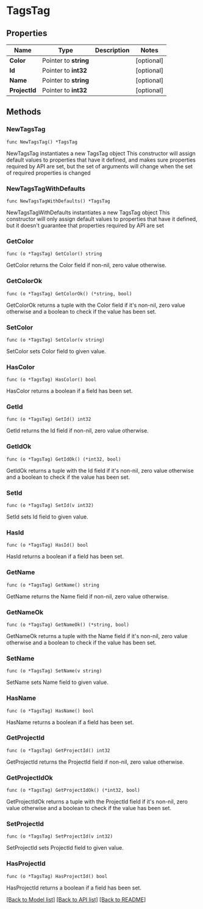 # TagsTag

## Properties

Name | Type | Description | Notes
------------ | ------------- | ------------- | -------------
**Color** | Pointer to **string** |  | [optional] 
**Id** | Pointer to **int32** |  | [optional] 
**Name** | Pointer to **string** |  | [optional] 
**ProjectId** | Pointer to **int32** |  | [optional] 

## Methods

### NewTagsTag

`func NewTagsTag() *TagsTag`

NewTagsTag instantiates a new TagsTag object
This constructor will assign default values to properties that have it defined,
and makes sure properties required by API are set, but the set of arguments
will change when the set of required properties is changed

### NewTagsTagWithDefaults

`func NewTagsTagWithDefaults() *TagsTag`

NewTagsTagWithDefaults instantiates a new TagsTag object
This constructor will only assign default values to properties that have it defined,
but it doesn't guarantee that properties required by API are set

### GetColor

`func (o *TagsTag) GetColor() string`

GetColor returns the Color field if non-nil, zero value otherwise.

### GetColorOk

`func (o *TagsTag) GetColorOk() (*string, bool)`

GetColorOk returns a tuple with the Color field if it's non-nil, zero value otherwise
and a boolean to check if the value has been set.

### SetColor

`func (o *TagsTag) SetColor(v string)`

SetColor sets Color field to given value.

### HasColor

`func (o *TagsTag) HasColor() bool`

HasColor returns a boolean if a field has been set.

### GetId

`func (o *TagsTag) GetId() int32`

GetId returns the Id field if non-nil, zero value otherwise.

### GetIdOk

`func (o *TagsTag) GetIdOk() (*int32, bool)`

GetIdOk returns a tuple with the Id field if it's non-nil, zero value otherwise
and a boolean to check if the value has been set.

### SetId

`func (o *TagsTag) SetId(v int32)`

SetId sets Id field to given value.

### HasId

`func (o *TagsTag) HasId() bool`

HasId returns a boolean if a field has been set.

### GetName

`func (o *TagsTag) GetName() string`

GetName returns the Name field if non-nil, zero value otherwise.

### GetNameOk

`func (o *TagsTag) GetNameOk() (*string, bool)`

GetNameOk returns a tuple with the Name field if it's non-nil, zero value otherwise
and a boolean to check if the value has been set.

### SetName

`func (o *TagsTag) SetName(v string)`

SetName sets Name field to given value.

### HasName

`func (o *TagsTag) HasName() bool`

HasName returns a boolean if a field has been set.

### GetProjectId

`func (o *TagsTag) GetProjectId() int32`

GetProjectId returns the ProjectId field if non-nil, zero value otherwise.

### GetProjectIdOk

`func (o *TagsTag) GetProjectIdOk() (*int32, bool)`

GetProjectIdOk returns a tuple with the ProjectId field if it's non-nil, zero value otherwise
and a boolean to check if the value has been set.

### SetProjectId

`func (o *TagsTag) SetProjectId(v int32)`

SetProjectId sets ProjectId field to given value.

### HasProjectId

`func (o *TagsTag) HasProjectId() bool`

HasProjectId returns a boolean if a field has been set.


[[Back to Model list]](../README.md#documentation-for-models) [[Back to API list]](../README.md#documentation-for-api-endpoints) [[Back to README]](../README.md)


